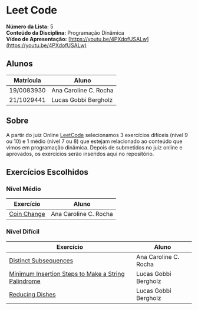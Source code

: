 # Leet Code

**Número da Lista:** 5<br>
**Conteúdo da Disciplina:** Programação Dinâmica<br>
**Vídeo de Apresentação:** [https://youtu.be/4PXdofUSALw](https://youtu.be/4PXdofUSALw)

## Alunos
|Matrícula | Aluno |
| -- | -- |
| 19/0083930  |  Ana Caroline C. Rocha |
| 21/1029441  |  Lucas Gobbi Bergholz |

## Sobre 
A partir do juiz Online [LeetCode](https://leetcode.com/) selecionamos 3 exercícios difíceis (nível 9 ou 10) e 1 médio (nível 7 ou 8) que estejam relacionado ao conteúdo que vimos em programação dinâmica. Depois de submetidos no juiz online e aprovados, os exercícios serão inseridos aqui no repositório.

## Exercícios Escolhidos

### Nível Médio

|Exercício | Aluno |
| -- | -- |
| [Coin Change](https://leetcode.com/problems/coin-change/description/) | Ana Caroline C. Rocha |

### Nível Difícil

|Exercício | Aluno |
| -- | -- |
| [Distinct Subsequences](https://leetcode.com/problems/distinct-subsequences/description/) | Ana Caroline C. Rocha |
| [Minimum Insertion Steps to Make a String Palindrome](https://leetcode.com/problems/minimum-insertion-steps-to-make-a-string-palindrome/description/) | Lucas Gobbi Bergholz |
| [Reducing Dishes](https://leetcode.com/problems/reducing-dishes/description/) | Lucas Gobbi Bergholz |

